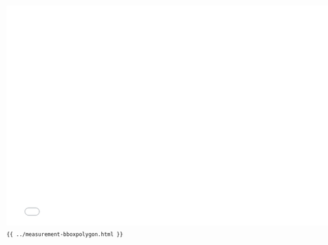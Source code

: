 <iframe src="/measurement-bboxpolygon.html" width="770" height="500" frameBorder="0" seamless="seamless">
</iframe>

```html
{{ ../measurement-bboxpolygon.html }}
```
